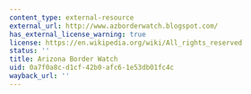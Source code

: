 ```yaml
---
content_type: external-resource
external_url: http://www.azborderwatch.blogspot.com/
has_external_license_warning: true
license: https://en.wikipedia.org/wiki/All_rights_reserved
status: ''
title: Arizona Border Watch
uid: 0a7f0a8c-d1cf-42b0-afc6-1e53db01fc4c
wayback_url: ''
---
```

